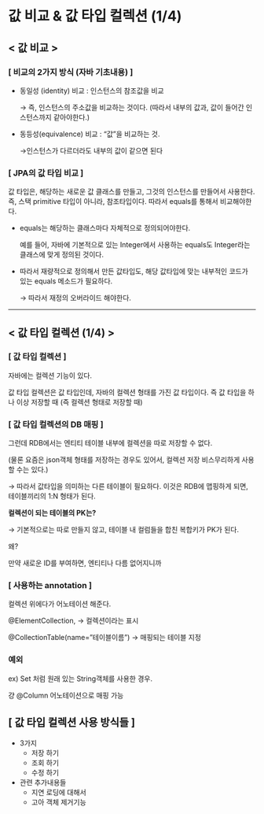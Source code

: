 # 값 비교 & 값 타입 컬렉션 (1/4)


## < 값 비교 >

### [ 비교의 2가지 방식 (자바 기초내용) ]

- 동일성 (identity) 비교 :  인스턴스의 참조값을 비교
    
    → 즉, 인스턴스의 주소값을 비교하는 것이다. (따라서 내부의 값과, 값이 들어간 인스턴스까지 같아야한다.)
    
- 동등성(equivalence) 비교 :  “값”을 비교하는 것.
    
    →인스턴스가 다르더라도 내부의 값이 같으면 된다
    

### [ JPA의 값 타입 비교 ]

값 타입은, 해당하는 새로운 값 클래스를 만들고, 그것의 인스턴스를 만들어서 사용한다. 즉, 스택 primitive 타입이 아니라, 참조타입이다. 따라서 equals를 통해서 비교해야한다.

- equals는 해당하는 클래스마다 자체적으로 정의되어야한다.
    
    예를 들어, 자바에 기본적으로 있는 Integer에서 사용하는 equals도 Integer라는 클래스에 맞게 정의된 것이다.
    

- 따라서 재량적으로 정의해서 만든 값타입도, 해당 값타입에 맞는 내부적인 코드가 있는 equals 메소드가 필요하다.
    
    → 따라서 재정의 오버라이드 해야한다.
    

---

## < 값 타입 컬렉션 (1/4) >

### [ 값 타입 컬렉션 ]

자바에는 컬렉션 기능이 있다.

값 타입 컬렉션은 값 타입인데, 자바의 컬렉션 형태를 가진 값 타입이다. 즉 값 타입을 하나 이상 저장할 때 (즉 컬렉션 형태로 저장할 때)

### [ 값 타입 컬렉션의 DB 매핑 ]

그런데 RDB에서는 엔티티 테이블 내부에 컬렉션을 따로 저장할 수 없다.

(물론 요즘은 json객체 형태를 저장하는 경우도 있어서, 컬렉션 저장 비스무리하게 사용할 수는 있다.)

→ 따라서 값타입을 의미하는 다른 테이블이 필요하다. 이것은 RDB에 맵핑하게 되면, 테이블끼리의  1:N 형태가 된다.

**컬렉션이 되는 테이블의 PK는?**

→ 기본적으로는 따로 만들지 않고, 테이블 내 컬럼들을 합친 복합키가 PK가 된다.

왜?

만약 새로운 ID를 부여하면, 엔티티나 다름 없어지니까

### [ 사용하는 annotation ]

컬렉션 위에다가 어노테이션 해준다.

@ElementCollection,  → 컬렉션이라는 표시

@CollectionTable(name=”테이블이름”)  → 매핑되는 테이블 지정

### 예외

ex) Set<String> 처럼 원래 있는 String객체를 사용한 경우.

걍 @Column 어노테이션으로 매핑 가능

## [ 값 타입 컬렉션 사용 방식들 ]

- 3가지
    - 저장 하기
    - 조회 하기
    - 수정 하기
- 관련 추가내용들
    - 지연 로딩에 대해서
    - 고아 객체 제거기능
